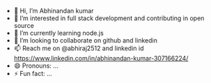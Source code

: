 - 👋 Hi, I’m Abhinandan kumar 
- 👀 I’m interested in full stack development and contributing in open source
- 🌱 I’m currently learning node.js
- 💞️ I’m looking to collaborate on github and linkedin
- 📫 Reach me on @abhiraj2512 and linkedin id https://www.linkedin.com/in/abhinandan-kumar-307166224/
- 😄 Pronouns: ...
- ⚡ Fun fact: ...

<!---
abhiraj2512/abhiraj2512 is a ✨ special ✨ repository because its `README.md` (this file) appears on your GitHub profile.
You can click the Preview link to take a look at your changes.
--->
